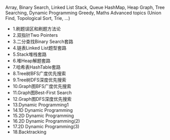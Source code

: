Array, Binary Search, Linked List
Stack, Queue
HashMap, Heap
Graph, Tree
Searching, Dynamic Programming
Greedy, Maths
Advanced topics (Union Find, Topological Sort, Trie, …)    






- 1.刷题误区和刷题方法论
- 2.双指针Two Pointers
- 3.二分查找Binary Search套路	
- 4.链表Linked List题型套路
- 5.Stack堆栈套路	
- 6.堆Heap解题套路	
- 7.哈希表HashTable套路	
- 8.Tree树BFS广度优先搜索			
- 9.Tree树DFS深度优先搜索	
- 10.Graph图BFS广度优先搜索	
- 11.Graph图Best-First Search	
- 12.Graph图DFS深度优先搜索			
- 13.Dynamic Programming1	
- 14.1D Dynamic Programming	
- 15.2D Dynamic Programming	
- 16.2D Dynamic Programming(2)			
- 17.2D Dynamic Programming(3)	
- 18.Backtracking